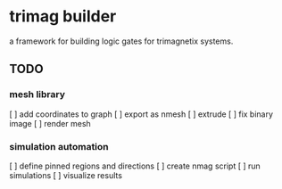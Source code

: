 # trimag builder

a framework for building logic gates for trimagnetix systems.

## TODO

### mesh library

[ ] add coordinates to graph
[ ] export as nmesh
[ ] extrude
[ ] fix binary image
[ ] render mesh

### simulation automation

[ ] define pinned regions and directions
[ ] create nmag script
[ ] run simulations
[ ] visualize results
